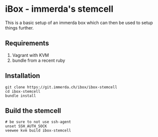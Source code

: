 # iBox - immerda's stemcell

This is a basic setup of an immerda box which can then be used to
setup things further.

## Requirements

1. Vagrant with KVM
1. bundle from a recent ruby

## Installation

    git clone https://git.immerda.ch/ibox/ibox-stemcell
    cd ibox-stemcell
    bundle install

## Build the stemcell

    # be sure to not use ssh-agent
    unset SSH_AUTH_SOCK
    veewee kvm build ibox-stemcell

